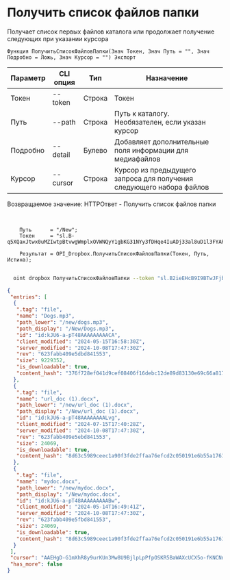 ﻿---
sidebar_position: 2
---

# Получить список файлов папки
 Получает список первых файлов каталога или продолжает получение следующих при указании курсора



`Функция ПолучитьСписокФайловПапки(Знач Токен, Знач Путь = "", Знач Подробно = Ложь, Знач Курсор = "") Экспорт`

  | Параметр | CLI опция | Тип | Назначение |
  |-|-|-|-|
  | Токен | --token | Строка | Токен |
  | Путь | --path | Строка | Путь к каталогу. Необязателен, если указан курсор |
  | Подробно | --detail | Булево | Добавляет дополнительные поля информации для медиафайлов |
  | Курсор | --cursor | Строка | Курсор из предыдущего запроса для получения следующего набора файлов |

  
  Возвращаемое значение:   HTTPОтвет - Получить список файлов папки

<br/>




```bsl title="Пример кода"
    Путь      = "/New";
    Токен     = "sl.B-q5XQaxJtwx0uMZIwtpBtvwgWmplxOVWNQyY1gbKG31NYy3fDHqe4IuADj33al8uD1l3FYARn...";

    Результат = OPI_Dropbox.ПолучитьСписокФайловПапки(Токен, Путь, Истина);
```



```sh title="Пример команды CLI"
    
  oint dropbox ПолучитьСписокФайловПапки --token "sl.B2ieEHcB9I9BTwJFjbf_MQtoZMKjGYgkpBqzQkvBfuSz41Qpy5r3d7a4ax22I5ILWhd9KLbN5L..." --path %path% --detail %detail% --cursor %cursor%

```

```json title="Результат"
{
 "entries": [
  {
   ".tag": "file",
   "name": "Dogs.mp3",
   "path_lower": "/new/dogs.mp3",
   "path_display": "/New/Dogs.mp3",
   "id": "id:kJU6-a-pT48AAAAAAAAACA",
   "client_modified": "2024-05-15T16:58:30Z",
   "server_modified": "2024-10-08T17:47:30Z",
   "rev": "623fabb409e5dbd841553",
   "size": 9229352,
   "is_downloadable": true,
   "content_hash": "376f728ef041d9cef08406f16debc12de89d83130e69c66a817fd834d2d82dc2"
  },
  {
   ".tag": "file",
   "name": "url_doc (1).docx",
   "path_lower": "/new/url_doc (1).docx",
   "path_display": "/New/url_doc (1).docx",
   "id": "id:kJU6-a-pT48AAAAAAAALvg",
   "client_modified": "2024-07-15T17:40:28Z",
   "server_modified": "2024-10-08T17:47:30Z",
   "rev": "623fabb409e5ebd841553",
   "size": 24069,
   "is_downloadable": true,
   "content_hash": "8d63c5989ceec1a90f3fde2ffaa76efcd2c050191e6b55a1761e4e352590bd8c"
  },
  {
   ".tag": "file",
   "name": "mydoc.docx",
   "path_lower": "/new/mydoc.docx",
   "path_display": "/New/mydoc.docx",
   "id": "id:kJU6-a-pT48AAAAAAAAABw",
   "client_modified": "2024-05-14T16:49:41Z",
   "server_modified": "2024-10-08T17:47:30Z",
   "rev": "623fabb409e5fbd841553",
   "size": 24069,
   "is_downloadable": true,
   "content_hash": "8d63c5989ceec1a90f3fde2ffaa76efcd2c050191e6b55a1761e4e352590bd8c"
  }
 ],
 "cursor": "AAEHgD-G1mXhR8y9urKUn3Mw8U9BjlpLpPfpOSKR5BaWAXcUCX5o-fKNCNnkih1Bc_wgf9yMO8m6G19YSU4E2NhfuNZwdjCv5arowPnRKefKW_LRL9rHJTlqXCnNrpbZKPifJ-_QDqgxqj8wNzKSJv7fXCjYAmZOw_ZPTxunwJAayYW671V_R91M0WmKP_dhOFJrQr4zoSr_NkGPnuICKAiU",
 "has_more": false
}
```
